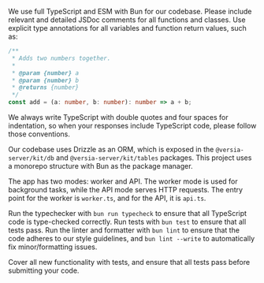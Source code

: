 We use full TypeScript and ESM with Bun for our codebase. Please include relevant and detailed JSDoc comments for all functions and classes. Use explicit type annotations for all variables and function return values, such as:

```typescript
/**
 * Adds two numbers together.
 *
 * @param {number} a
 * @param {number} b
 * @returns {number}
 */
const add = (a: number, b: number): number => a + b;
```

We always write TypeScript with double quotes and four spaces for indentation, so when your responses include TypeScript code, please follow those conventions.

Our codebase uses Drizzle as an ORM, which is exposed in the `@versia-server/kit/db` and `@versia-server/kit/tables` packages. This project uses a monorepo structure with Bun as the package manager.

The app has two modes: worker and API. The worker mode is used for background tasks, while the API mode serves HTTP requests. The entry point for the worker is `worker.ts`, and for the API, it is `api.ts`.

Run the typechecker with `bun run typecheck` to ensure that all TypeScript code is type-checked correctly. Run tests with `bun test` to ensure that all tests pass. Run the linter and formatter with `bun lint` to ensure that the code adheres to our style guidelines, and `bun lint --write` to automatically fix minor/formatting issues.

Cover all new functionality with tests, and ensure that all tests pass before submitting your code.
